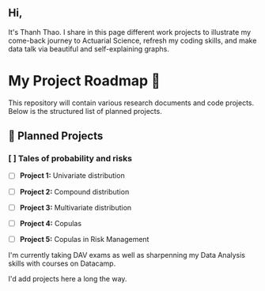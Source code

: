 ## Hi,

It's Thanh Thao. I share in this page different work projects to illustrate my come-back journey to Actuarial Science, refresh my coding skills, and make data talk via beautiful and self-explaining graphs.

# My Project Roadmap 🚀

This repository will contain various research documents and code projects. Below is the structured list of planned projects.

## 📂 Planned Projects
### [ ] **Tales of probability and risks**
  - [ ] **Project 1:** Univariate distribution
  - [ ] **Project 2:** Compound distribution
  - [ ] **Project 3:** Multivariate distribution
  - [ ] **Project 4:** Copulas
  - [ ] **Project 5:** Copulas in Risk Management 


I'm currently taking DAV exams as well as sharpenning my Data Analysis skills with courses on Datacamp. 

I'd add projects here a long the way.




<!--
**thaopham29/thaopham29** is a ✨ _special_ ✨ repository because its `README.md` (this file) appears on your GitHub profile.

Here are some ideas to get you started:

- 🔭 I’m currently working on ...
- 🌱 I’m currently learning ...
- 👯 I’m looking to collaborate on ...
- 🤔 I’m looking for help with ...
- 💬 Ask me about ...
- 📫 How to reach me: ...
- 😄 Pronouns: ...
- ⚡ Fun fact: ...
-->
